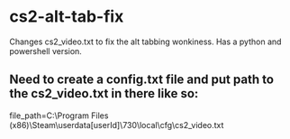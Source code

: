 # cs2-alt-tab-fix
 Changes cs2_video.txt to fix the alt tabbing wonkiness. Has a python and powershell version.


## Need to create a config.txt file and put path to the cs2_video.txt in there like so:
file_path=C:\Program Files (x86)\Steam\userdata\[userId]\730\local\cfg\cs2_video.txt
